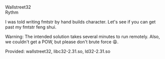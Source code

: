 Wallstreet32  
Rythm

I was told writing fmtstr by hand builds character. Let's see if you can get past my fmtstr feng shui.

Warning: The intended solution takes several minutes to run remotely. Also, we couldn't get a POW, but please don't brute force :weary:.

Provided: wallstreet32, libc32-2.31.so, ld32-2.31.so

